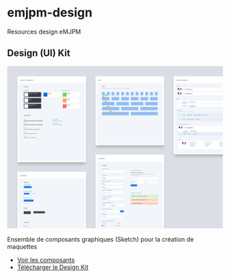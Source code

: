 # emjpm-design
Resources design eMJPM

## Design (UI) Kit

![e-MJPM Design Kit](e-mjpm-ui-kit.png?raw=true "e-MJPM")

Ensemble de composants graphiques (Sketch) pour la création de maquettes
* [Voir les composants](https://invis.io/NDQ8445VKE6#/376247989_DK_-_01-_Typography)
* [Télécharger le Design Kit](https://github.com/jeremiecook/beta.gouv.fr-ux/raw/master/e-mjpm/e-mjpm-ui-kit.sketch)

